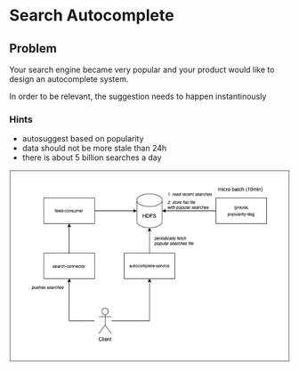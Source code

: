 # Search Autocomplete
## Problem
Your search engine became very popular and your product would like to design an autocomplete system.

In order to be relevant, the suggestion needs to happen instantinously

### Hints
- autosuggest based on popularity
- data should not be more stale than 24h
- there is about 5 billion searches a day

![search autocomplete system design](../_assets/search-autocomplete/search-autocomplete-system-design.png)
